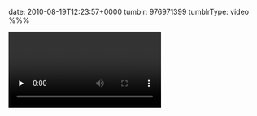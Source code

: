 date: 2010-08-19T12:23:57+0000
tumblr: 976971399
tumblrType: video
%%%

<video src="tumblr_l7efqw6KiC1qbnvjc.mp4" controls preload="none" />

I caught a wasp dismembering and beheading a fly. I love the way the wing jumps towards the camera when torn off. 

- 32 seconds
- Shot with a [Canon Digital Ixus 80 IS](http://www.canon.co.uk/for_home/product_finder/cameras/digital_camera/ixus/Digital_IXUS_80_IS/)
- Quality reduced for web
- No audio (removed)
- Apologies for not setting the camera to macro focus and moving it right close. That might have disturbed the wasp.
